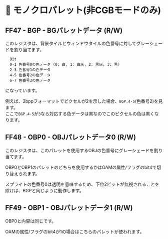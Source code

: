# 🎨 モノクロパレット(非CGBモードのみ)

## FF47 - BGP - BGパレットデータ (R/W)

このレジスタは、背景タイルとウィンドウタイルの色番号に対してグレーシェードを割り当てます。

```
  Bit
  0-1 色番号0の色データ (0: 白, 1: 白灰, 2: 黒灰, 3: 黒)
  2-3 色番号1の色データ
  4-5 色番号2の色データ
  6-7 色番号3の色データ
```

になっています。

例えば、2bppフォーマットでピクセルが2を示した場合、`BGP.4-5`(色番号2)を見ます。  
ここで`BGP.4-5`が`3`なら対応する色データは黒なのでこのピクセルの色は黒くなります。

## FF48 - OBP0 - OBJパレットデータ0 (R/W)

このレジスタは、このパレットを使用するOBJの色番号にグレーシェードを割り当てます。

OBP0とOBP1のパレットのどちらを使用するかはOAMの属性/フラグのbit4で切り替えられます。

スプライトの色番号0は透明を意味するため、下位2ビットが無視されることを除けば、BGPと同じように動作します。

## FF49 - OBP1 - OBJパレットデータ1 (R/W)

OBP0と内容は同じです。

OAMの属性/フラグのbit4が1の場合はこちらのパレットが使われます。

